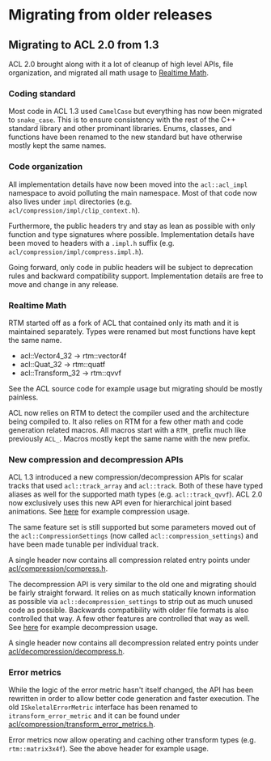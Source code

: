 # Migrating from older releases

## Migrating to ACL 2.0 from 1.3

ACL 2.0 brought along with it a lot of cleanup of high level APIs, file organization, and migrated all math usage to [Realtime Math](https://github.com/nfrechette/rtm).

### Coding standard

Most code in ACL 1.3 used `CamelCase` but everything has now been migrated to `snake_case`. This is to ensure consistency with the rest of the C++ standard library and other prominant libraries. Enums, classes, and functions have been renamed to the new standard but have otherwise mostly kept the same names.

### Code organization

All implementation details have now been moved into the `acl::acl_impl` namespace to avoid polluting the main namespace. Most of that code now also lives under `impl` directories (e.g. `acl/compression/impl/clip_context.h`).

Furthermore, the public headers try and stay as lean as possible with only function and type signatures where possible. Implementation details have been moved to headers with a `.impl.h` suffix (e.g. `acl/compression/impl/compress.impl.h`).

Going forward, only code in public headers will be subject to deprecation rules and backward compatibility support. Implementation details are free to move and change in any release.

### Realtime Math

RTM started off as a fork of ACL that contained only its math and it is maintained separately. Types were renamed but most functions have kept the same name.

* acl::Vector4_32 -> rtm::vector4f
* acl::Quat_32 -> rtm::quatf
* acl::Transform_32 -> rtm::qvvf

See the ACL source code for example usage but migrating should be mostly painless.

ACL now relies on RTM to detect the compiler used and the architecture being compiled to. It also relies on RTM for a few other math and code generation related macros. All macros start with a `RTM_` prefix much like previously `ACL_`. Macros mostly kept the same name with the new prefix.

### New compression and decompression APIs

ACL 1.3 introduced a new compression/decompression APIs for scalar tracks that used `acl::track_array` and `acl::track`. Both of these have typed aliases as well for the supported math types (e.g. `acl::track_qvvf`). ACL 2.0 now exclusively uses this new API even for hierarchical joint based animations. See [here](compressing_raw_tracks.md) for example compression usage.

The same feature set is still supported but some parameters moved out of the `acl::CompressionSettings` (now called `acl::compression_settings`) and have been made tunable per individual track.

A single header now contains all compression related entry points under [acl/compression/compress.h](../includes/acl/compression/compress.h).

The decompression API is very similar to the old one and migrating should be fairly straight forward. It relies on as much statically known information as possible via `acl::decompression_settings` to strip out as much unused code as possible. Backwards compatibility with older file formats is also controlled that way. A few other features are controlled that way as well. See [here](decompressing_a_track_list.md) for example decompression usage.

A single header now contains all decompression related entry points under [acl/decompression/decompress.h](../includes/acl/decompression/decompress.h).

### Error metrics

While the logic of the error metric hasn't itself changed, the API has been rewritten in order to allow better code generation and faster execution. The old `ISkeletalErrorMetric` interface has been renamed to `itransform_error_metric` and it can be found under [acl/compression/transform_error_metrics.h](../includes/acl/compression/transform_error_metrics.h).

Error metrics now allow operating and caching other transform types (e.g. `rtm::matrix3x4f`). See the above header for example usage.
